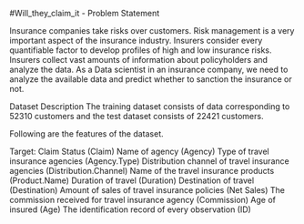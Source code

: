 #Will_they_claim_it - Problem Statement

Insurance companies take risks over customers. Risk management is a very important aspect of the insurance industry. Insurers consider every quantifiable factor to develop profiles of high and low insurance risks. Insurers collect vast amounts of information about policyholders and analyze the data. As a Data scientist in an insurance company, we need to analyze the available data and predict whether to sanction the insurance or not.

Dataset Description
        The training dataset consists of data corresponding to 52310 customers and the test dataset consists of 22421 customers.
        
        

Following are the features of the dataset.

Target: Claim Status (Claim)
Name of agency (Agency)
Type of travel insurance agencies (Agency.Type)
Distribution channel of travel insurance agencies (Distribution.Channel)
Name of the travel insurance products (Product.Name)
Duration of travel (Duration)
Destination of travel (Destination)
Amount of sales of travel insurance policies (Net Sales)
The commission received for travel insurance agency (Commission)
Age of insured (Age)
The identification record of every observation (ID)

